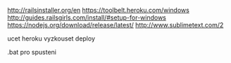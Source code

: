 http://railsinstaller.org/en
https://toolbelt.heroku.com/windows
http://guides.railsgirls.com/install/#setup-for-windows
https://nodejs.org/download/release/latest/
http://www.sublimetext.com/2

ucet heroku
vyzkouset deploy

.bat pro spusteni
